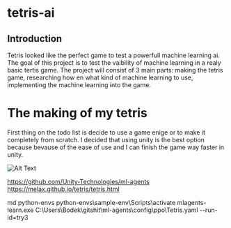 # tetris-ai

## Introduction
Tetris looked like the perfect game to test a powerfull machine learning ai. The goal of this project is to test the vaibility of machine learning in a realy basic tertis game.
The project will consist of 3 main parts: making the tetris game, researching how en what kind of machine learning to use, implementing the machine learning into the game.

# The making of my tetris
First thing on the todo list is decide to use a game enige or to make it completely from scratch. I decided that using unity is the best option because bevause of the ease of use and I can finish the game way faster in unity. 


 ![Alt Text](url)


https://github.com/Unity-Technologies/ml-agents
https://melax.github.io/tetris/tetris.html

md python-envs
python-envs\sample-env\Scripts\activate
mlagents-learn.exe C:\Users\Bodek\gitshit\ml-agents\config\ppo\Tetris.yaml --run-id=try3
